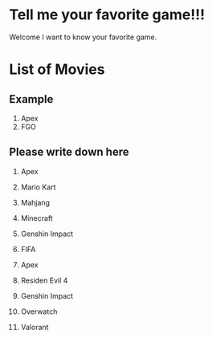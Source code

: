 
# Tell me your favorite game!!!
Welcome I want to know your favorite game.


# List of Movies
## Example
1.  Apex
2.  FGO
## Please write down here
1. Apex
2. Mario Kart
3. Mahjang
4. Minecraft

5. Genshin Impact
6. FIFA
7. Apex
8. Residen Evil 4
9. Genshin Impact
10. Overwatch
11. Valorant

